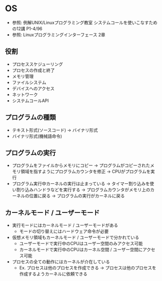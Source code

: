 # OS
- 参照: 例解UNIX/Linuxプログラミング教室 システムコールを使いこなすための12講 P1-4/96
- 参照: Linuxプログラミングインターフェース 2章

## 役割
- プロセススケジューリング
- プロセスの作成と終了
- メモリ管理
- ファイルシステム
- デバイスへのアクセス
- ネットワーク
- システムコールAPI

## プログラムの種類
- テキスト形式(ソースコード) -> バイナリ形式
- バイナリ形式(機械語命令)

## プログラムの実行
- プログラムをファイルからメモリにコピー
  -> プログラムがコピーされたメモリ領域を指すようにプログラムカウンタを修正
  -> CPUがプログラムを実行
- プログラム実行中カーネルの実行は止まっている
  -> タイマー割り込みを使い割り込みハンドラなどを実行する
  -> プログラムカウンタがメモリ上のカーネルの位置に戻る
  -> プログラムの実行がカーネルに戻る

## カーネルモード / ユーザーモード
- 実行モードにはカーネルモード / ユーザーモードがある
  - モードの切り替えにはハードウェア命令が必要
- 仮想メモリ領域もカーネルモード / ユーザーモードで分かれている
  - ユーザーモードで実行中のCPUはユーザー空間のみアクセス可能
  - カーネルモードで実行中のCPUはカーネル空間 / ユーザー空間にアクセス可能
- プロセスの全ての動作にはカーネルが介在している
  - Ex. プロセスは他のプロセスを作成できる
    -> プロセスは他のプロセスを作成するようカーネルに依頼できる
